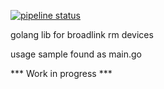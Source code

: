 [![pipeline status](https://gitlab.com/waringer/broadlink/badges/master/pipeline.svg)](https://gitlab.com/waringer/broadlink/commits/master)

golang lib for broadlink rm devices

usage sample found as main.go

*** Work in progress ***
